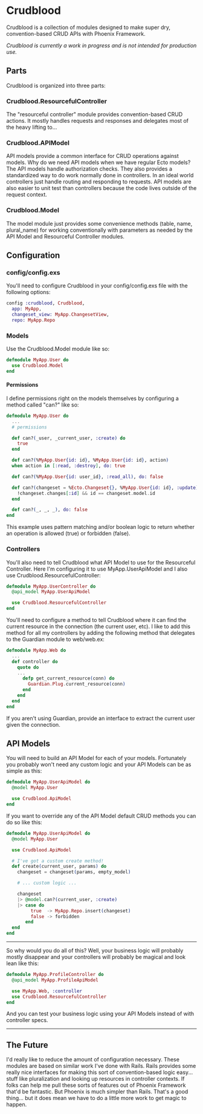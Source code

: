 # Crudblood

Crudblood is a collection of modules designed to make super dry, convention-based CRUD APIs with Phoenix Framework.

*Crudblood is currently a work in progress and is not intended for production use.*

## Parts

Crudblood is organized into three parts:

### Crudblood.ResourcefulController
The "resourceful controller" module provides convention-based CRUD actions. It mostly handles requests and responses and delegates most of the heavy lifting to...

### Crudblood.APIModel
API models provide a common interface for CRUD operations against models. Why do we need API models when we have regular Ecto models? The API models handle authorization checks. They also provides a standardized way to do work normally done in controllers. In an ideal world controllers just handle routing and responding to requests. API models are also easier to unit test than controllers because the code lives outside of the request context.

### Crudblood.Model
The model module just provides some convenience methods (table, name, plural_name) for working conventionally with parameters as needed by the API Model and Resourceful Controller modules.

## Configuration

### config/config.exs
You'll need to configure Crudblood in your config/config.exs file with the following options:

```elixir
config :crudblood, Crudblood,
  app: MyApp,
  changeset_view: MyApp.ChangesetView,
  repo: MyApp.Repo
```

### Models
Use the Crudblood.Model module like so:

```elixir
defmodule MyApp.User do
  use Crudblood.Model
end
```

#### Permissions

I define permissions right on the models themselves by configuring a method called "can?" like so:

```elixir
defmodule MyApp.User do
  ...
  # permissions

  def can?(_user, _current_user, :create) do
    true
  end

  def can?(%MyApp.User{id: id}, %MyApp.User{id: id}, action)
  when action in [:read, :destroy], do: true

  def can?(%MyApp.User{id: user_id}, :read_all), do: false

  def can?(changeset = %Ecto.Changeset{}, %MyApp.User{id: id}, :update) do
    !changeset.changes[:id] && id == changeset.model.id
  end

  def can?(_, _, _), do: false
end
```

This example uses pattern matching and/or boolean logic to return whether an operation is allowed (true) or forbidden (false).

### Controllers
You'll also need to tell Crudblood what API Model to use for the Resourceful Controller. Here I'm configuring it to use MyApp.UserApiModel and I also use Crudblood.ResourcefulController:

```elixir
defmodule MyApp.UserController do
  @api_model MyApp.UserApiModel

  use Crudblood.ResourcefulController
end
```

You'll need to configure a method to tell Crudblood where it can find the current resource in the connection (the current user, etc). I like to add this method for all my controllers by adding the following method that delegates to the Guardian module to web/web.ex:

```elixir
defmodule MyApp.Web do
  ...
  def controller do
    quote do
    ...
      defp get_current_resource(conn) do
        Guardian.Plug.current_resource(conn)
      end
    end
  end
end
```

If you aren't using Guardian, provide an interface to extract the current user given the connection.

## API Models
You will need to build an API Model for each of your models. Fortunately you probably won't need any custom logic and your API Models can be as simple as this:

```elixir
defmodule MyApp.UserApiModel do
  @model MyApp.User

  use Crudblood.ApiModel
end
```

If you want to override any of the API Model default CRUD methods you can do so like this:

```elixir
defmodule MyApp.UserApiModel do
  @model MyApp.User

  use Crudblood.ApiModel

  # I've got a custom create method!
  def create(current_user, params) do
    changeset = changeset(params, empty_model)

    # ... custom logic ...

    changeset
    |> @model.can?(current_user, :create)
    |> case do
         true  -> MyApp.Repo.insert(changeset)
         false -> forbidden
       end
  end
end
```

----------------

So why would you do all of this? Well, your business logic will probably mostly disappear and your controllers will probably be magical and look lean like this:

```elixir
defmodule MyApp.ProfileController do
  @api_model MyApp.ProfileApiModel

  use MyApp.Web, :controller
  use Crudblood.ResourcefulController
end
```

And you can test your business logic using your API Models instead of with controller specs.

-----------------

## The Future
I'd really like to reduce the amount of configuration necessary. These modules are based on similar work I've done with Rails. Rails provides some really nice interfaces for making this sort of convention-based logic easy... stuff like pluralization and looking up resources in controller contexts. If folks can help me pull these sorts of features out of Phoenix Framework that'd be fantastic. But Phoenix is much simpler than Rails. That's a good thing... but it does mean we have to do a little more work to get magic to happen.
